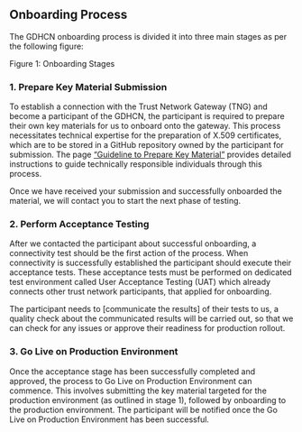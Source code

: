 ## Onboarding Process

The GDHCN onboarding process is divided it into three main stages as per the following figure:



Figure 1: Onboarding Stages

### 1. Prepare Key Material Submission

 

To establish a connection with the Trust Network Gateway (TNG) and become a participant of the GDHCN, the participant is required to prepare their own key materials for us to onboard onto the gateway. This process necessitates technical expertise for the preparation of X.509 certificates, which are to be stored in a GitHub repository owned by the participant for submission. The page [“Guideline to Prepare Key Material”](https://github.com/WorldHealthOrganization/smart-trust/blob/main/input/pagecontent/concepts_onboarding_initialguideline_full.md) provides detailed instructions to guide technically responsible individuals through this process.


Once we have received your submission and successfully onboarded the material, we will contact you to start the next phase of testing.

### 2. Perform Acceptance Testing

After we contacted the participant about successful onboarding, a connectivity test should be the first action of the process. When connectivity is successfully established the participant should execute their acceptance tests. These acceptance tests must be performed on dedicated test environment called User Acceptance Testing (UAT) which already connects other trust network participants, that applied for onboarding.
 
The participant needs to [communicate the results] of their tests to us, a quality check about the communicated results will be carried out, so that we can check for any issues or approve their readiness for production rollout.

### 3. Go Live on Production Environment


Once the acceptance stage has been successfully completed and approved, the process to Go Live on Production Environment can commence. This involves submitting the key material targeted for the production environment (as outlined in stage 1), followed by onboarding to the production environment. The participant will be notified once the Go Live on Production Environment has been successful.


